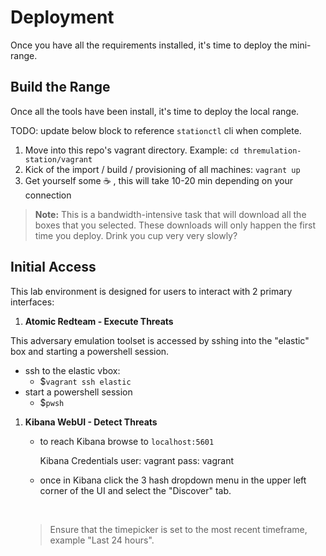 # Deployment

Once you have all the requirements installed, it's time to deploy the mini-range.


## Build the Range

Once all the tools have been install, it's time to deploy the local range.

TODO: update below block to reference `stationctl` cli when complete.

1. Move into this repo's vagrant directory. Example: `cd thremulation-station/vagrant`
1. Kick of the import / build / provisioning of all machines: `vagrant up`
1. Get yourself some :coffee: , this will take 10-20 min depending on your connection

> **Note:** This is a bandwidth-intensive task that will download all the boxes that you selected. These downloads will only happen the first time you deploy. Drink you cup very very slowly?


## Initial Access

This lab environment is designed for users to interact with 2 primary interfaces:

1. **Atomic Redteam - Execute Threats**

This adversary emulation toolset is accessed by sshing into the "elastic" box and starting a powershell session.

- ssh to the elastic vbox:
    - $`vagrant ssh elastic`
- start a powershell session
    - $`pwsh`

1. **Kibana WebUI - Detect Threats** 

    - to reach Kibana browse to `localhost:5601`

        Kibana Credentials
        user: vagrant
        pass: vagrant

    - once in Kibana click the 3 hash dropdown menu in the upper left corner of the UI and select the "Discover" tab.
    
    <br>

    > Ensure that the timepicker is set to the most recent timeframe, example "Last 24 hours".